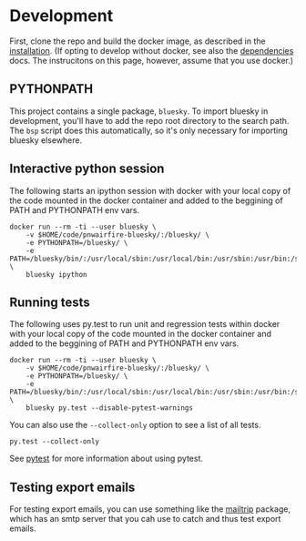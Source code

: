 # Development

First, clone the repo and build the docker image,
as described in the [installation](installation.md).  (If opting
to develop without docker, see also the
[dependencies](dependencies.md) docs.  The instrucitons on this
page, however, assume that you use docker.)

## PYTHONPATH

This project contains a single package, ```bluesky```. To import bluesky
in development, you'll have to add the repo root directory to the
search path. The ```bsp``` script does this automatically, so it's only
necessary for importing bluesky elsewhere.


## Interactive python session

The following starts an ipython session with docker with your local
copy of the code mounted in the docker container and added
to the beggining of PATH and PYTHONPATH env vars.

    docker run --rm -ti --user bluesky \
        -v $HOME/code/pnwairfire-bluesky/:/bluesky/ \
        -e PYTHONPATH=/bluesky/ \
        -e PATH=/bluesky/bin/:/usr/local/sbin:/usr/local/bin:/usr/sbin:/usr/bin:/sbin:/bin \
        bluesky ipython



## Running tests

The following uses py.test to run unit and regression tests
within docker with your local
copy of the code mounted in the docker container and added
to the beggining of PATH and PYTHONPATH env vars.

    docker run --rm -ti --user bluesky \
        -v $HOME/code/pnwairfire-bluesky/:/bluesky/ \
        -e PYTHONPATH=/bluesky/ \
        -e PATH=/bluesky/bin/:/usr/local/sbin:/usr/local/bin:/usr/sbin:/usr/bin:/sbin:/bin \
        bluesky py.test --disable-pytest-warnings

You can also use the ```--collect-only``` option to see a list of all tests.

    py.test --collect-only

See [pytest](http://pytest.org/latest/getting-started.html#getstarted) for more information about using pytest.



## Testing export emails

For testing export emails, you can use something like the
[mailtrip](https://pypi.org/project/mailtrap/) package, which has
an smtp server that you cah use to catch and thus test export emails.
